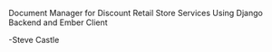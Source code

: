 Document Manager for Discount Retail Store Services Using Django Backend and Ember Client

-Steve Castle
